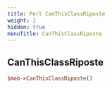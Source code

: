 ```yaml
---
title: Perl CanThisClassRiposte
weight: 1
hidden: true
menuTitle: CanThisClassRiposte
---
```

## CanThisClassRiposte
```perl
$mob->CanThisClassRiposte()
```